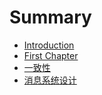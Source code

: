 # Summary

* [Introduction](README.md)
* [First Chapter](chapter1.md)
* [一致性](yi-zhi-xing.md)
* [消息系统设计](xiao-xi-xi-tong.md)

